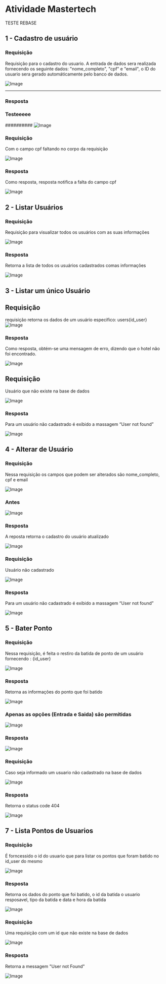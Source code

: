 # Atividade Mastertech

TESTE REBASE
## 1 - Cadastro de usuário
### Requisição
Requisição para o cadastro do usuario. A entrada de dados sera realizada fornecendo os seguinte dados: "nome_completo", "cpf" e "email", o ID do usuario sera gerado automáticamente pelo banco de dados.

![Image](/image/cadastro_usuario.png)

----
### Resposta
### Testeeeee
##########
![Image](/image/resposta_Cadastro.png)


### Requisição
Com o campo cpf faltando no corpo da requisição

![Image](/image/cadastro_error.png)


### Resposta
Como resposta, resposta notifica a falta do campo cpf

![Image](/image/respota_cadastro_error.png)


## 2 - Listar Usuários
### Requisição
Requisição para visualizar todos os usuários com as suas informações

![Image](/image/lista_usuario.png)

### Resposta
Retorna a lista de todos os usuários cadastrados comas informações

![Image](/image/resposta_lista_usuario.png)


## 3 - Listar um único Usuário
## Requisição
requisição retorna os dados de um usuário especifico: users{id_user}
![Image](/image/lista_usuario_unico.png)

### Resposta
Como resposta, obtém-se uma mensagem de erro, dizendo que o hotel não foi encontrado.

![Image](/image/resposta_usuario_unico.png)


## Requisição
Usuário que não existe na base de dados 

![Image](/image/lista_usuario_unico_error.png)


### Resposta
Para um usuário não cadastrado é exibido a massagem “User not found”

![Image](/image/resposta_alterar_usuario_erro.png)


## 4 - Alterar de Usuário
### Requisição
Nessa requisição os campos que podem ser alterados são nome_completo, cpf e email

![Image](/image/alterar_usuario.png)

### Antes
![Image](/image/antes.png)



### Resposta
A reposta retorna o cadastro do usuário atualizado

![Image](/image/atualizado.png)

### Requisição
Usuário não cadastrado

![Image](/image/alterar_usuario_error.png)

### Resposta
Para um usuário não cadastrado é exibido a massagem “User not found”

![Image](/image/resposta_alterar_usuario_erro.png)

## 5 - Bater Ponto

### Requisição
Nessa requisição, é feita o restiro da batida de ponto de um usuário fornecendo : {id_user}


![Image](/image/bater_ponto_start.png)


### Resposta
Retorna as informações do ponto que foi batido

![Image](/image/Resposta_bater_ponto.png)

### Apenas as opções (Entrada e Saida) são permitidas

![Image](/image/request_erro.png)

### Resposta

![Image](/image/Bater_ponto_error_opc.png)

### Requisição
Caso seja informado um usuario não cadastrado na base de dados 

![Image](/image/requisao_erro_user.png)

### Resposta
Retorna o status code 404

![Image](/image/erro_404_opcao.png)


## 7 - Lista Pontos de Usuarios

### Requisição
É forncessido o id do usuario que para listar os pontos que foram batido no id_user do mesmo

![Image](/image/doc_checks.png)


### Resposta
Retorna os dados do ponto que foi batido, o id da batida o usuario resposavel, tipo da batida e data e hora da batida

![Image](/image/resposta_check_users.png)

### Requisição
Uma requisição com um id que não existe na base de dados 

![Image](/image/requisicao_erro_checks.png)

### Resposta
Retorna a messagem "User not Found"

![Image](/image/resposta_alterar_usuario_erro.png)








